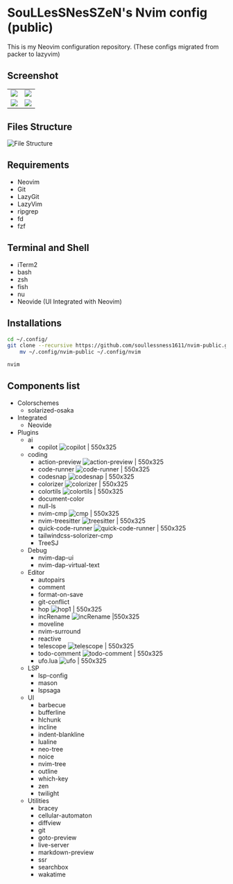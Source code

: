 # SouLLesSNesSZeN's Nvim config (public)
This is my Neovim configuration repository.
(These configs migrated from packer to lazyvim)

## Screenshot
<table width="100%">
  <tr>
  </tr>
  <tr>
    <td width="50%">
      <img src="https://github.com/soullessness1611/nvim-public/blob/main/images/image02.png?raw=true" />
    </td>
    <td width="50%">
      <img src="https://github.com/soullessness1611/nvim-public/blob/main/images/image04.png?raw=true" />
    </td>
  </tr>
  <tr>
  </tr>
  <tr>
    <td width="50%">
      <img src="https://github.com/soullessness1611/nvim-public/blob/main/images/image05.png?raw=true"/>
    </td>
    <td width="50%">
      <img src="https://github.com/soullessness1611/nvim-public/blob/main/images/image06.png?raw=true" />
    </td>
  </tr>
</table>

## Files Structure
![File Structure](./images/image07.png)
## Requirements
- Neovim
- Git
- LazyGit
- LazyVim
- ripgrep
- fd
- fzf
## Terminal and Shell
- iTerm2
- bash
- zsh
- fish
- nu
- Neovide (UI Integrated with Neovim)
## Installations
```zsh
cd ~/.config/
git clone --recursive https://github.com/soullessness1611/nvim-public.git && \
	mv ~/.config/nvim-public ~/.config/nvim

nvim
```
## Components list
- Colorschemes
	- solarized-osaka
- Integrated
	- Neovide
- Plugins
	- ai
		- copilot
		![copilot | 550x325](./images/copilot.png)
	- coding
		- action-preview
		![action-preview | 550x325](./images/code-action-preview.png)
		- code-runner
		![code-runner | 550x325](./images/code-runner.png)
		- codesnap
		![codesnap | 550x325](./images/codesnap.png)
		- colorizer
		![colorizer | 550x325](./images/colorizer.png)
		- colortils
		![colortils | 550x325](./images/colortils.png)
		- document-color
		- null-ls
		- nvim-cmp
		![cmp | 550x325](./images/cmp.png)
		- nvim-treesitter
		![treesitter | 550x325](./images/treesitter.png)
		- quick-code-runner
		![quick-code-runner | 550x325](./images/quick-code-runner.png)
		- tailwindcss-solorizer-cmp
		- TreeSJ
	- Debug
		- nvim-dap-ui
		- nvim-dap-virtual-text
	- Editor
		- autopairs
		- comment
		- format-on-save
		- git-conflict
		- hop
		![hop1 | 550x325](./images/hop1.png)
		- incRename
		![incRename |550x325](./images/incRename.png)
		- moveline
		- nvim-surround
		- reactive
		- telescope
		![telescope | 550x325](./images/telescope.png)
		- todo-comment
		![todo-comment | 550x325](./images/todo-comment.png)
		- ufo.lua
		![ufo | 550x325](./images/ufo.png)
	- LSP
		- lsp-config
		- mason
		- lspsaga
	- UI
		- barbecue
		- bufferline
		- hlchunk
		- incline
		- indent-blankline
		- lualine
		- neo-tree
		- noice
		- nvim-tree
		- outline
		- which-key
		- zen
		- twilight
	- Utilities
		- bracey
		- cellular-automaton
		- diffview
		- git
		- goto-preview
		- live-server
		- markdown-preview
		- ssr
		- searchbox
		- wakatime
